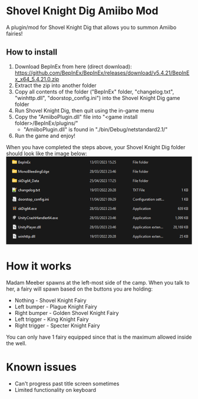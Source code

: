 # Shovel Knight Dig Amiibo Mod
A plugin/mod for Shovel Knight Dig that allows you to summon Amiibo fairies!

## How to install
1. Download BepInEx from here (direct download): https://github.com/BepInEx/BepInEx/releases/download/v5.4.21/BepInEx_x64_5.4.21.0.zip
2. Extract the zip into another folder
3. Copy all contents of the folder ("BepInEx" folder, "changelog.txt", "winhttp.dll", "doorstop_config.ini") into the Shovel Knight Dig game folder
4. Run Shovel Knight Dig, then quit using the in-game menu
5. Copy the "AmiiboPlugin.dll" file into "\<game install folder>/BepInEx/plugins/"
   - "AmiiboPlugin.dll" is found in "./bin/Debug/netstandard2.1/"
6. Run the game and enjoy! 

When you have completed the steps above, your Shovel Knight Dig folder should look like the image below:
![Screenshot of the Shovel Knight Dig install folder layout once the steps above are completed.](./skdInstallFolder.png)

# How it works
Madam Meeber spawns at the left-most side of the camp. When you talk to her, a fairy will spawn based on the buttons you are holding:
- Nothing - Shovel Knight Fairy
- Left bumper - Plague Knight Fairy
- Right bumper - Golden Shovel Knight Fairy
- Left trigger - King Knight Fairy
- Right trigger - Specter Knight Fairy

You can only have 1 fairy equipped since that is the maximum allowed inside the well.

# Known issues
- Can't progress past title screen sometimes
- Limited functionality on keyboard
